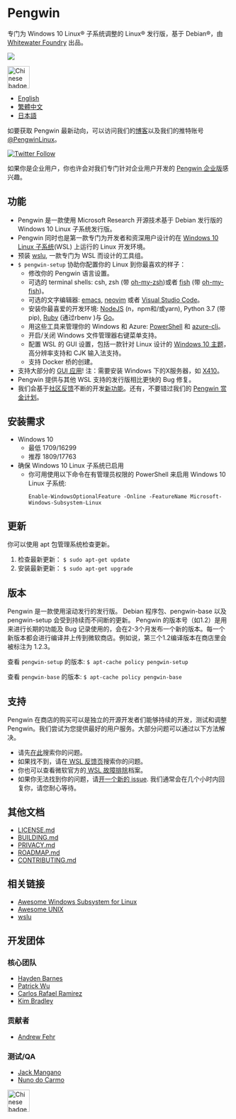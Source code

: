 # Pengwin

专门为 Windows 10 Linux® 子系统调整的 Linux® 发行版，基于 Debian®，由 [Whitewater Foundry](https://whitewaterfoundry.com) 出品。



<img src='https://github.com/WhitewaterFoundry/Screenshots/raw/master/ezgif.com-gif-maker.gif'>

<a href='//www.microsoft.com/store/apps/9NV1GV1PXZ6P?ocid=badge'><img src='https://get.microsoft.com/images/zh-cn%20dark.svg' alt='Chinese badge' height=50/></a>

- [English](EADME.md)
- [繁體中文](README.zh-hant.md)
- [日本語](README.ja.md)

如要获取 Pengwin 最新动向，可以访问我们的[博客](https://www.pengwin.dev/blog)以及我们的推特账号 [@PengwinLinux](https://twitter.com/PengwinLinux)。

[![Twitter Follow](https://img.shields.io/twitter/follow/espadrine.svg?label=Follow&style=social)](https://twitter.com/pengwinlinux)

如果你是企业用户，你也许会对我们专门针对企业用户开发的 [Pengwin 企业版](https://github.com/WhitewaterFoundry/WLE)感兴趣。

## 功能

- Pengwin 是一款使用 Microsoft Research 开源技术基于 Debian 发行版的 Windows 10 Linux 子系统发行版。
- Pengwin 同时也是第一款专门为开发者和资深用户设计的在 [Windows 10 Linux 子系统](https://github.com/sirredbeard/Awesome-WSL)(WSL) 上运行的 Linux 开发环境。
- 预装 [wslu](https://github.com/wslutilities/wslu), 一款专门为 WSL 而设计的工具组。
- `$ pengwin-setup` 协助你配置你的 Linux 到你最喜欢的样子：
    - 修改你的 Pengwin 语言设置。
    - 可选的 terminal shells: csh, zsh (带 [oh-my-zsh](https://ohmyz.sh/))或者 [fish](https://fishshell.com/) (带 [oh-my-fish](https://github.com/oh-my-fish/oh-my-fish))。
    - 可选的文字编辑器: [emacs](https://www.gnu.org/software/emacs/), [neovim](https://neovim.io/) 或者 [Visual Studio Code](https://code.visualstudio.com/)。
    - 安装你最喜爱的开发环境: [NodeJS](https://nodejs.org/) (n，npm和/或yarn), Python 3.7 (带pip), [Ruby](http://www.ruby-lang.org/) (通过rbenv )与 [Go](https://golang.org/)。
    - 用这些工具来管理你的 Windows 和 Azure: [PowerShell](https://github.com/PowerShell/PowerShell) 和 [azure-cli](https://github.com/Azure/azure-cli)。
    - 开启/关闭 Windows 文件管理器右键菜单支持。
    - 配置 WSL 的 GUI 设置，包括一款针对 Linux 设计的 [Windows 10 主题](https://github.com/B00merang-Project/Windows-10)，高分辨率支持和 CJK 输入法支持。
    - 支持 Docker 桥的创建。
- 支持大部分的 [GUI 应用](https://github.com/ethanhs/WSL-Programs)! 注：需要安装 Windows 下的X服务器，如 [X410](http://afflnk.microsoft.com/c/1291904/459838/7593?prodsku=9NLP712ZMN9Q&u=https%3A%2F%2Fwww.microsoft.com%2Fen-us%2Fstore%2Fp%2Fx410%2F9NLP712ZMN9Q)。
- Pengwin 提供与其他 WSL 支持的发行版相比更快的 Bug 修复。
- 我们会基于[社区反馈](https://github.com/WhitewaterFoundry/Pengwin/issues)不断的开发[新功能](https://github.com/WhitewaterFoundry/Pengwin/pulls)。还有，不要错过我们的 [Pengwin 赏金计划](CONTRIBUTING.md)。

## 安装需求

- Windows 10
    - 最低 1709/16299
    - 推荐 1809/17763
- 确保 Windows 10 Linux 子系统已启用
    - 你可用使用以下命令在有管理员权限的 PowerShell 来启用 Windows 10 Linux 子系统:
        ```
        Enable-WindowsOptionalFeature -Online -FeatureName Microsoft-Windows-Subsystem-Linux
        ```
        
## 更新

你可以使用 apt 包管理系统检查更新。

1. 检查最新更新： `$ sudo apt-get update`
2. 安装最新更新： `$ sudo apt-get upgrade`

## 版本

Pengwin 是一款使用滚动发行的发行版。 Debian 程序包、pengwin-base 以及 pengwin-setup 会受到持续而不间断的更新。 Pengwin 的版本号（如1.2）是用来进行长期的功能及 Bug 记录使用的，会在2-3个月发布一个新的版本。每一个新版本都会进行编译并上传到微软商店。例如说，第三个1.2编译版本在商店里会被标注为 1.2.3。

查看 `pengwin-setup` 的版本: `$ apt-cache policy pengwin-setup`

查看 `pengwin-base` 的版本: `$ apt-cache policy pengwin-base`

## 支持

Pengwin 在商店的购买可以是独立的开源开发者们能够持续的开发，测试和调整 Pengwin。我们尝试为您提供最好的用户服务。大部分问题可以通过以下方法解决。

- 请先[在此](https://github.com/sirredbeard/Pengwin/issues)搜索你的问题。
- 如果找不到，请在[ WSL 反馈页](https://github.com/Microsoft/WSL/issues)搜索你的问题。
- 你也可以查看微软官方的[ WSL 故障排除](https://docs.microsoft.com/en-us/windows/wsl/troubleshooting)档案。
- 如果你无法找到你的问题，请[开一个新的 issue](https://github.com/WhitewaterFoundry/Pengwin/issues/new?template=bug_report.md). 我们通常会在几个小时内回复你，请您耐心等待。

## 其他文档

- [LICENSE.md](LICENSE.md)
- [BUILDING.md](BUILDING.md)
- [PRIVACY.md](PRIVACY.md)
- [ROADMAP.md](ROADMAP.md)
- [CONTRIBUTING.md](CONTRIBUTING.md)

## 相关链接

- [Awesome Windows Subsystem for Linux](https://github.com/sirredbeard/Awesome-WSL)
- [Awesome UNIX](https://github.com/sirredbeard/Awesome-UNIX)
- [wslu](https://github.com/wslutilities/wslu)

## 开发团体

### 核心团队

- [Hayden Barnes](https://github.com/sirredbeard)
- [Patrick Wu](https://github.com/patrick330602)
- [Carlos Rafael Ramirez](https://github.com/crramirez)
- [Kim Bradley](https://github.com/grufwub)

### 贡献者

- [Andrew Fehr](https://github.com/ThatWeirdAndrew)

### 测试/QA

- [Jack Mangano](https://thechipcollective.com/)
- [Nuno do Carmo](http://wslcorsair.blogspot.com/)

<a href='//www.microsoft.com/store/apps/9NV1GV1PXZ6P?ocid=badge'><img src='https://assets.windowsphone.com/42e5aa4a-f19a-4205-9191-a97105ed7663/Chinese_Simplified_get-it-from-MS_InvariantCulture_Default.png' alt='Chinese badge' height=50/></a>
